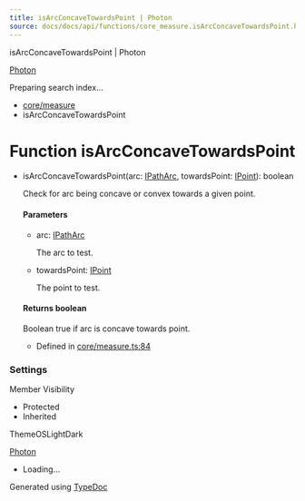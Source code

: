 ```yaml
---
title: isArcConcaveTowardsPoint | Photon
source: docs/docs/api/functions/core_measure.isArcConcaveTowardsPoint.html
---
```


isArcConcaveTowardsPoint | Photon

[Photon](../index.md)




Preparing search index...

* [core/measure](../modules/core_measure.md)
* isArcConcaveTowardsPoint

# Function isArcConcaveTowardsPoint

* isArcConcaveTowardsPoint(arc: [IPathArc](../interfaces/core_schema.IPathArc.md), towardsPoint: [IPoint](../interfaces/core_schema.IPoint.md)): boolean

  Check for arc being concave or convex towards a given point.

  #### Parameters

  + arc: [IPathArc](../interfaces/core_schema.IPathArc.md)

    The arc to test.
  + towardsPoint: [IPoint](../interfaces/core_schema.IPoint.md)

    The point to test.

  #### Returns boolean

  Boolean true if arc is concave towards point.

  + Defined in [core/measure.ts:84](https://github.com/mwhite454/photon/blob/main/packages/photon/src/core/measure.ts#L84)

### Settings

Member Visibility

* Protected
* Inherited

ThemeOSLightDark

[Photon](../index.md)

* Loading...

Generated using [TypeDoc](https://typedoc.org/)
